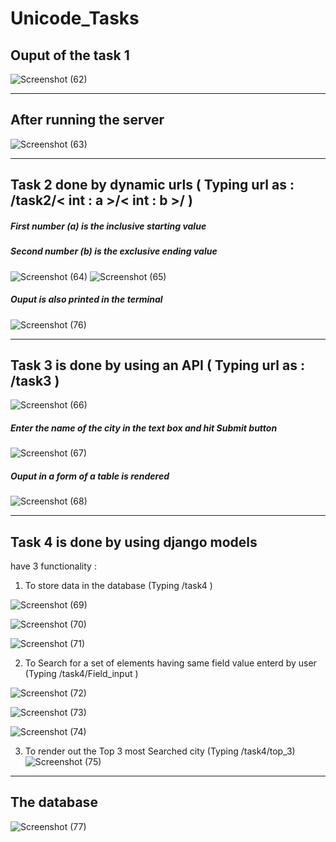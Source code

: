 # Unicode_Tasks


## Ouput of the task 1
![Screenshot (62)](https://user-images.githubusercontent.com/101858977/190718121-ea94912a-de8b-4091-ab88-670520231d9e.png)

---
## After running the server
![Screenshot (63)](https://user-images.githubusercontent.com/101858977/190718128-95bcca99-4eb5-4565-b95f-da31a565faea.png)

---
## Task 2 done by dynamic urls ( Typing url as : /task2/< int : a >/< int : b >/ )
##### First number (a) is the inclusive starting value
##### Second number (b) is the exclusive ending value
![Screenshot (64)](https://user-images.githubusercontent.com/101858977/190718164-8ec875ca-efbb-4e00-a3f2-ef9b151e9894.png)
![Screenshot (65)](https://user-images.githubusercontent.com/101858977/190718180-aaaf645f-e8c4-4089-8b17-c0ec75963318.png)
##### Ouput is also printed in the terminal
![Screenshot (76)](https://user-images.githubusercontent.com/101858977/190718190-6155f964-5bf8-4030-846c-adc98c538c6b.png)

---
## Task 3 is done by using an API ( Typing url as : /task3 )
![Screenshot (66)](https://user-images.githubusercontent.com/101858977/190719566-1d7d25a3-83d7-472f-ba1c-e6d1cf1286ee.png)
##### Enter the name of the city in the text box and hit Submit button
![Screenshot (67)](https://user-images.githubusercontent.com/101858977/190719607-e364bf59-9668-45e3-8364-1820023fd134.png)
##### Ouput in a form of a table is rendered
![Screenshot (68)](https://user-images.githubusercontent.com/101858977/190720314-854b34e0-0a65-4eb6-a329-722c55de9063.png)

---
## Task 4 is done by using django models 
have 3 functionality : 
1. To store data in the database (Typing /task4 )

![Screenshot (69)](https://user-images.githubusercontent.com/101858977/190724578-7f24bfc5-b581-4a84-9cf5-0e5389a7fe3b.png)

![Screenshot (70)](https://user-images.githubusercontent.com/101858977/190724587-74dc9457-4a00-4c6c-bc5e-d0f57dba4a15.png)

![Screenshot (71)](https://user-images.githubusercontent.com/101858977/190724598-e4a3485d-fc14-4abe-95eb-c3b33ce76e8a.png)

2. To Search for a set of elements having same field value enterd by user (Typing /task4/Field_input )

![Screenshot (72)](https://user-images.githubusercontent.com/101858977/190724085-f4181e95-b2be-4280-be25-85e607f0ea5d.png)

![Screenshot (73)](https://user-images.githubusercontent.com/101858977/190724104-49214408-8919-4cbf-843f-7ab82119730a.png)

![Screenshot (74)](https://user-images.githubusercontent.com/101858977/190724871-bff0bdfb-c2a3-48de-adfe-dff69b88737f.png)

3. To render out the Top 3 most Searched city (Typing /task4/top_3)
![Screenshot (75)](https://user-images.githubusercontent.com/101858977/190724911-d82a02d0-6204-4ba3-b58e-05a6876c4fc6.png)

---
## The database
![Screenshot (77)](https://user-images.githubusercontent.com/101858977/190725533-8c66feb6-910e-4d7c-bfee-a13cc7f90465.png)
